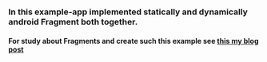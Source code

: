 ### In this example-app implemented statically and dynamically android Fragment both together.

#### For study about Fragments and create such this example see [this my blog post ](https://smkazemi.github.io/2020/03/14/Dynamically-And-Statically-Fragment-in-Android.html)